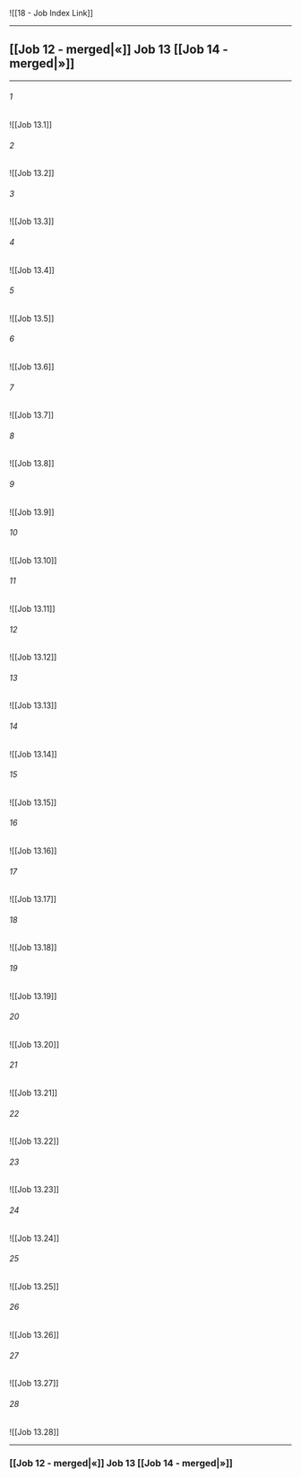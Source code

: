 ![[18 - Job Index Link]]

---
##  [[Job 12 - merged|«]] Job 13 [[Job 14 - merged|»]]

---

###### 1
![[Job 13.1]] 

###### 2
![[Job 13.2]] 

###### 3
![[Job 13.3]] 

###### 4
![[Job 13.4]]

###### 5 
![[Job 13.5]] 

###### 6
![[Job 13.6]] 

###### 7
![[Job 13.7]] 

###### 8
![[Job 13.8]] 

###### 9
![[Job 13.9]] 

###### 10
![[Job 13.10]] 

###### 11
![[Job 13.11]] 

###### 12
![[Job 13.12]]

###### 13
![[Job 13.13]] 

###### 14
![[Job 13.14]] 

###### 15
![[Job 13.15]]

###### 16
![[Job 13.16]] 

###### 17
![[Job 13.17]]

###### 18
![[Job 13.18]] 

###### 19
![[Job 13.19]] 

###### 20
![[Job 13.20]]

###### 21
![[Job 13.21]] 

###### 22
![[Job 13.22]] 

###### 23
![[Job 13.23]]

###### 24
![[Job 13.24]] 

###### 25
![[Job 13.25]]

###### 26
![[Job 13.26]] 

###### 27
![[Job 13.27]] 

###### 28
![[Job 13.28]]


---
###  [[Job 12 - merged|«]] Job 13 [[Job 14 - merged|»]]